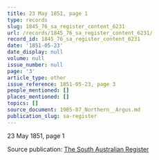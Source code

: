 ```yaml
---
title: 23 May 1851, page 1
type: records
slug: 1845_76_sa_register_content_6231
url: /records/1845_76_sa_register_content_6231/
record_id: 1845_76_sa_register_content_6231
date: '1851-05-23'
date_display: null
volume: null
issue_number: null
page: '3'
article_type: other
issue_reference: 1851-05-23, page 3
people_mentioned: []
places_mentioned: []
topics: []
source_document: 1985-87_Northern__Argus.md
publication_slug: sa-register
---
```


23 May 1851, page 1

Source publication: [The South Australian Register](/publications/sa-register/)
